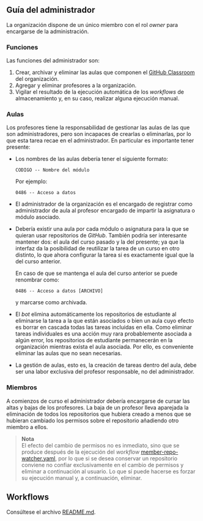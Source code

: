 ## Guía del administrador

La organización dispone de un único miembro con el rol *owner* para encargarse
de la administración.

### Funciones

Las funciones del administrador son:

1. Crear, archivar y eliminar las aulas que componen el [GitHub
   Classroom](https://classroom.github.com) del organización.
1. Agregar y eliminar profesores a la organización.
1. Vigilar el resultado de la ejecución automática de los *workflows* de
   almacenamiento y, en su caso, realizar alguna ejecución manual.

### Aulas

Los profesores tiene la responsabilidad de gestionar las aulas de las que son
administradores, pero son incapaces de crearlas o eliminarlas, por lo que esta
tarea recae en el administrador. En particular es importante tener presente:

* Los nombres de las aulas debería tener el siguiente formato:

  ``CODIGO -- Nombre del módulo``

  Por ejemplo:

  ``0486 -- Acceso a datos``

* El administrador de la organización es el encargado de registrar como
  administrador de aula al profesor encargado de impartir la asignatura o
  módulo asociado.

* Debería existir una aula por cada módulo o asignatura para la que se quieran
  usar repositorios de *GitHub*. También podría ser interesante mantener dos: el
  aula del curso pasado y la del presente; ya que la interfaz da la posibilidad
  de reutilizar la tarea de un curso en otro distinto, lo que ahora configurar
  la tarea si es exactamente igual que la del curso anterior.

  En caso de que se mantenga el aula del curso anterior se puede renombrar como:

  ``0486 -- Acceso a datos [ARCHIVO]``

  y marcarse como archivada.

+ El *bot* elimina automáticamente los repositorios de estudiante al eliminarse
  la tarea a la que están asociados o bien un aula cuyo efecto es borrar en
  cascada todas las tareas incluidas en ella. Como eliminar tareas individuales
  es una acción muy rara probablemente asociada a algún error, los repositorios
  de estudiante permanecerán en la organización mientras exista el aula
  asociada. Por ello, es conveniente eliminar las aulas que no sean necesarias.

+ La gestión de aulas, esto es, la creación de tareas dentro del aula, debe ser
  una labor exclusiva del profesor responsable, no del administrador.

### Miembros

A comienzos de curso el administrador debería encargarse de cursar las altas y
bajas de los profesores. La baja de un profesor lleva aparejada la eliminación
de todos los repositorios que hubiera creado a menos que se hubieran cambiado
los permisos sobre el repositorio añadiendo otro miembro a ellos.

> **Nota**  
> El efecto del cambio de permisos no es inmediato, sino que se produce después
> de la ejecución del *workflow*
> [member-repo-watcher.yaml](../.github/workflows/member-repo-watcher.yaml), por
> lo que si se desea conservar un repositorio conviene no confiar exclusivamente
> en el cambio de permisos y eliminar a continuación al usuario. Lo que sí puede
> hacerse es forzar su ejecución manual y, a continuación, eliminar.

## Workflows

Consúltese el archivo [README.md](../README.md).

